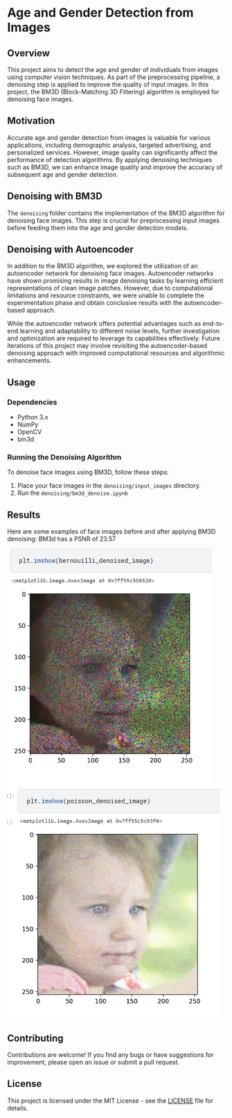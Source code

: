 # Age and Gender Detection from Images

## Overview

This project aims to detect the age and gender of individuals from images using computer vision techniques. As part of the preprocessing pipeline, a denoising step is applied to improve the quality of input images. In this project, the BM3D (Block-Matching 3D Filtering) algorithm is employed for denoising face images.

## Motivation

Accurate age and gender detection from images is valuable for various applications, including demographic analysis, targeted advertising, and personalized services. However, image quality can significantly affect the performance of detection algorithms. By applying denoising techniques such as BM3D, we can enhance image quality and improve the accuracy of subsequent age and gender detection.

## Denoising with BM3D

The `denoising` folder contains the implementation of the BM3D algorithm for denoising face images. This step is crucial for preprocessing input images before feeding them into the age and gender detection models.

## Denoising with Autoencoder

In addition to the BM3D algorithm, we explored the utilization of an autoencoder network for denoising face images. Autoencoder networks have shown promising results in image denoising tasks by learning efficient representations of clean image patches. However, due to computational limitations and resource constraints, we were unable to complete the experimentation phase and obtain conclusive results with the autoencoder-based approach.

While the autoencoder network offers potential advantages such as end-to-end learning and adaptability to different noise levels, further investigation and optimization are required to leverage its capabilities effectively. Future iterations of this project may involve revisiting the autoencoder-based denoising approach with improved computational resources and algorithmic enhancements.


## Usage

### Dependencies

- Python 3.x
- NumPy
- OpenCV
- bm3d


### Running the Denoising Algorithm

To denoise face images using BM3D, follow these steps:

1. Place your face images in the `denoising/input_images` directory.
2. Run the `denoising/bm3d_denoise.ipynb` 


## Results

Here are some examples of face images before and after applying BM3D denoising:
BM3d has a PSNR of 23.57


![Original Face Image](Denoising/Results_images/Noisy_image.png) ![Denoised Face Image](Denoising/Results_images/bm3d_image.png)

## Contributing

Contributions are welcome! If you find any bugs or have suggestions for improvement, please open an issue or submit a pull request.

## License

This project is licensed under the MIT License - see the [LICENSE](LICENSE) file for details.

